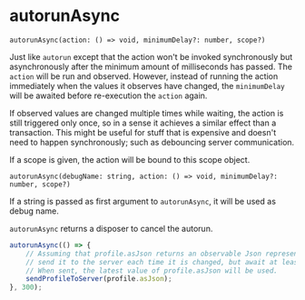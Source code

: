 # autorunAsync

`autorunAsync(action: () => void, minimumDelay?: number, scope?)`

Just like `autorun` except that the action won't be invoked synchronously but asynchronously after the minimum amount of milliseconds has passed.
The `action` will be run and observed.
However, instead of running the action immediately when the values it observes have changed, the `minimumDelay` will be awaited before re-execution the `action` again.

If observed values are changed multiple times while waiting, the action is still triggered only once, so in a sense it achieves a similar effect than a transaction.
This might be useful for stuff that is expensive and doesn't need to happen synchronously; such as debouncing server communication.

If a scope is given, the action will be bound to this scope object.

`autorunAsync(debugName: string, action: () => void, minimumDelay?: number, scope?)`

If a string is passed as first argument to `autorunAsync`, it will be used as debug name.

`autorunAsync` returns a disposer to cancel the autorun.

```javascript
autorunAsync(() => {
	// Assuming that profile.asJson returns an observable Json representation of profile,
	// send it to the server each time it is changed, but await at least 300 milliseconds before sending it.
	// When sent, the latest value of profile.asJson will be used.
	sendProfileToServer(profile.asJson);
}, 300);
```
